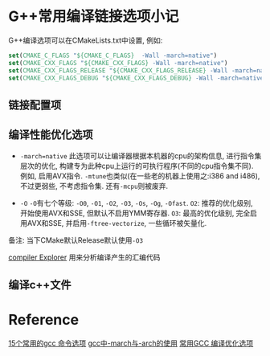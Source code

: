 # G++常用编译链接选项小记
G++编译选项可以在CMakeLists.txt中设置, 例如:
```cmake
set(CMAKE_C_FLAGS "${CMAKE_C_FLAGS}  -Wall -march=native")
set(CMAKE_CXX_FLAGS "${CMAKE_CXX_FLAGS} -Wall -march=native")
set(CMAKE_CXX_FLAGS_RELEASE "${CMAKE_CXX_FLAGS_RELEASE} -Wall -march=native")
set(CMAKE_CXX_FLAGS_DEBUG "${CMAKE_CXX_FLAGS_DEBUG} -Wall -march=native")
```


## 链接配置项



## 编译性能优化选项
* `-march=native`
此选项可以让编译器根据本机器的cpu的架构信息, 进行指令集层次的优化, 构建专为此种cpu上运行的可执行程序(不同的cpu指令集不同). 例如, 启用AVX指令. `-mtune`也类似(在一些老的机器上使用之:i386 and i486), 不过更弱些, 不考虑指令集. 还有`-mcpu`则被废弃.

* `-O`
`-O`有七个等级: `-O0`, `-O1`, `-O2`, `-O3`, `-Os`, `-Og`, `-Ofast`.
`O2`: 推荐的优化级别, 开始使用AVX和SSE, 但默认不启用YMM寄存器.
`O3`: 最高的优化级别, 完全启用AVX和SSE, 并启用`-ftree-vectorize`, 一些循环被矢量化.

备注: 当下CMake默认Release默认使用`-O3`

[compiler Explorer](https://godbolt.org/) 用来分析编译产生的汇编代码

## 编译c++文件



# Reference
[15个常用的gcc 命令选项](https://blog.csdn.net/typename/article/details/8170213)
[gcc中-march与-arch的使用](https://blog.csdn.net/listener51/article/details/80468021)
[常用GCC 编译优化选项](https://wiki.gentoo.org/wiki/GCC_optimization/zh-cn)